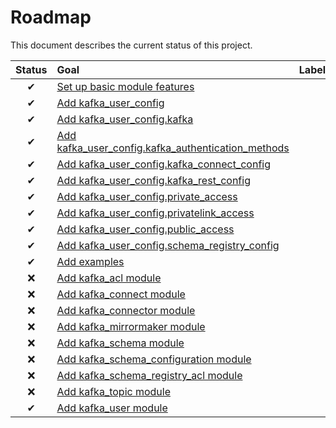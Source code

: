 # Roadmap

This document describes the current status of this project.


| Status | Goal | Labels | 
| :---: | :--- | --- | 
| ✔ | [Set up basic module features]() || 
| ✔ | [Add kafka_user_config]() ||
| ✔ | [Add kafka_user_config.kafka]() ||
| ✔ | [Add kafka_user_config.kafka_authentication_methods]() ||
| ✔ | [Add kafka_user_config.kafka_connect_config]() ||
| ✔ | [Add kafka_user_config.kafka_rest_config]() ||
| ✔ | [Add kafka_user_config.private_access]() ||
| ✔ | [Add kafka_user_config.privatelink_access]() ||
| ✔ | [Add kafka_user_config.public_access]() ||
| ✔ | [Add kafka_user_config.schema_registry_config]() ||
| ✔ | [Add examples]() ||
| ❌ | [Add kafka_acl module]() ||
| ❌ | [Add kafka_connect module]() ||
| ❌ | [Add kafka_connector module]() ||
| ❌ | [Add kafka_mirrormaker module]() ||
| ❌ | [Add kafka_schema module]() ||
| ❌ | [Add kafka_schema_configuration module]() ||
| ❌ | [Add kafka_schema_registry_acl module]() ||
| ❌ | [Add kafka_topic module]() ||
| ✔ | [Add kafka_user module]() ||